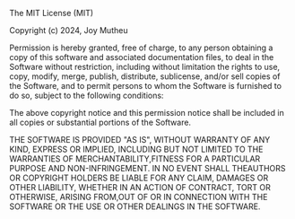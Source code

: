 The MIT License (MIT)

Copyright (c) 2024, Joy Mutheu

Permission is hereby granted, free of charge, to any person obtaining a copy of this software and associated documentation files, to deal in the Software without restriction, including without limitation the rights to use, copy, modify, merge, publish, distribute, sublicense, and/or sell copies of the Software, and to permit persons to whom the Software is furnished to do so, subject to the following conditions:

The above copyright notice and this permission notice shall be included in all copies or substantial portions of the Software.

THE SOFTWARE IS PROVIDED "AS IS", WITHOUT WARRANTY OF ANY KIND, EXPRESS OR IMPLIED, INCLUDING BUT NOT LIMITED TO THE WARRANTIES OF MERCHANTABILITY,FITNESS FOR A PARTICULAR PURPOSE AND NON-INFRINGEMENT. 
IN NO EVENT SHALL THEAUTHORS OR COPYRIGHT HOLDERS BE LIABLE FOR ANY CLAIM, DAMAGES OR OTHER LIABILITY, WHETHER IN AN ACTION OF CONTRACT, TORT OR OTHERWISE, ARISING FROM,OUT OF OR IN CONNECTION WITH THE SOFTWARE OR THE USE OR OTHER DEALINGS IN THE SOFTWARE.
